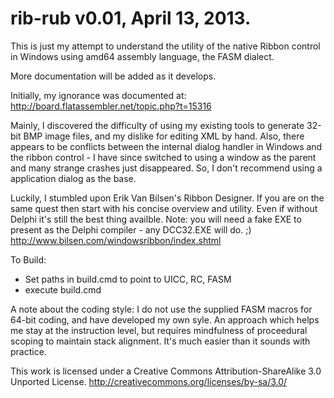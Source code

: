 # rib-rub v0.01, April 13, 2013.

This is just my attempt to understand the utility of the native Ribbon control in Windows using amd64 assembly language, the FASM dialect.

More documentation will be added as it develops.


Initially, my ignorance was documented at:
http://board.flatassembler.net/topic.php?t=15316

Mainly, I discovered the difficulty of using my existing tools to generate 32-bit BMP image files, and my dislike for editing XML by hand. Also, there appears to be conflicts between the internal dialog handler in Windows and the ribbon control - I have since switched to using a window as the parent and many strange crashes just disappeared. So, I don't recommend using a application dialog as the base.

Luckily, I stumbled upon Erik Van Bilsen's Ribbon Designer. If you are on the same quest then start with his concise overview and utility. Even if without Delphi it's still the best thing availble. Note: you will need a fake EXE to present as the Delphi compiler - any DCC32.EXE will do. ;)
http://www.bilsen.com/windowsribbon/index.shtml




To Build:
* Set paths in build.cmd to point to UICC, RC, FASM
* execute build.cmd

A note about the coding style: I do not use the supplied FASM macros for 64-bit coding, and have developed my own syle. An approach which helps me stay at the instruction level, but requires mindfulness of proceedural scoping to maintain stack alignment. It's much easier than it sounds with practice.

This work is licensed under a Creative Commons Attribution-ShareAlike 3.0 Unported License.
http://creativecommons.org/licenses/by-sa/3.0/
